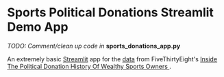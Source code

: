 # Sports Political Donations Streamlit Demo App

*TODO: Comment/clean up code in* **sports_donations_app.py**

An extremely basic [Streamlit](https://www.streamlit.io/) app for the [data](https://github.com/fivethirtyeight/data/tree/master/sports-political-donations) from FiveThirtyEight's [Inside The Political Donation History Of Wealthy Sports Owners
](https://fivethirtyeight.com/features/inside-the-political-donation-history-of-wealthy-sports-owners/).
